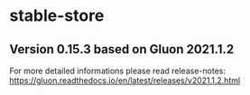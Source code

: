 # stable-store

## Version 0.15.3 based on Gluon 2021.1.2

For more detailed informations please read release-notes: https://gluon.readthedocs.io/en/latest/releases/v2021.1.2.html

